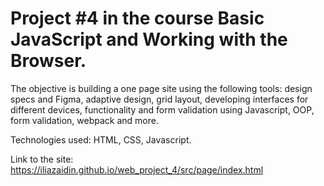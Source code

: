 # Project #4 in the course Basic JavaScript and Working with the Browser.
The objective is building a one page site using the following tools: design specs and Figma, adaptive design, grid layout, developing interfaces for different devices, functionality and form validation using Javascript, OOP, form validation, webpack and more.

Technologies used: HTML, CSS, Javascript.

Link to the site: https://iliazaidin.github.io/web_project_4/src/page/index.html